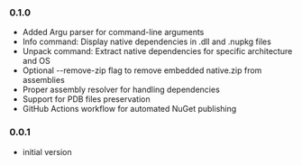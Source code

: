 ### 0.1.0
* Added Argu parser for command-line arguments
* Info command: Display native dependencies in .dll and .nupkg files
* Unpack command: Extract native dependencies for specific architecture and OS
* Optional --remove-zip flag to remove embedded native.zip from assemblies
* Proper assembly resolver for handling dependencies
* Support for PDB files preservation
* GitHub Actions workflow for automated NuGet publishing

### 0.0.1
* initial version